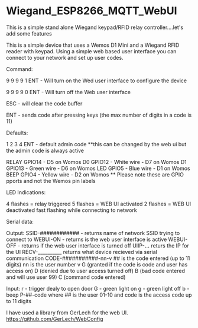 # Wiegand_ESP8266_MQTT_WebUI
This is a simple stand alone Wiegand keypad/RFID relay controller....let's add some features

This is a simple device that uses a Wemos D1 Mini and a Wiegand RFID reader with keypad.  Using a simple web based user interface you can connect to your network and set up user codes.


Command:

9 9 9 9 1 ENT - Will turn on the Wed user interface to configure the device

9 9 9 9 0 ENT - Will turn off the Web user interface

ESC - will clear the code buffer

ENT - sends code after pressing keys (the max number of digits in a code is 11)


Defaults:

1 2 3 4 ENT - default admin code **this can be changed by the web ui but the admin code is always active


RELAY GPIO14 - D5 on Womos
D0    GPIO12 - White wire - D7 on Womos 
D1    GPIO13 - Green wire - D6 on Womos
LED   GPIO5  - Blue wire - D1 on Womos
BEEP  GPIO4  - Yellow wire - D2 on Womos
** Please note these are GPIO pports and not the Wemos pin labels


LED Indications:
 
4 flashes = relay triggered
5 flashes = WEB UI activated
2 flashes = WEB UI deactivated
fast flashing while connecting to network

Serial data:

Output:
SSID-############ - returns name of network SSID trying to connect to 
WEBUI-ON  - returns is the web user interface is active
WEBUI-OFF - returns if the web user interface is turned off
UIIP-__.__.__.__ returs the IP for the UI
RECV-__________ returns what device recieved via serial communication 
CODE-###########-nn-v  ## is the code entered (up to 11 digits)
                       nn is the user number
                       v  G (granted if the code is code and user has access on) 
                          D (denied due to user access turned off) 
                          B (bad code entered and will use user 99)
                          C (command code entered)

Input:
r - trigger dealy to open door
G - green light on
g - green light off
b - beep
P-##-code  where ## is the user 01-10 and code is the access code up to 11 digits

I have used a library from GerLech for the web UI.
https://github.com/GerLech/WebConfig
